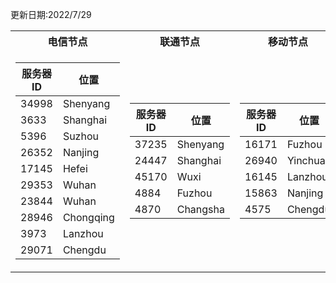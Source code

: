 更新日期:2022/7/29

<table>

<tr><th>电信节点</th><th>联通节点</th><th>移动节点</th></tr>
<tr><td>

| 服务器ID | 位置           |
| -------- | -------------- |
| 34998 | Shenyang |
| 3633 | Shanghai |
| 5396 | Suzhou |
| 26352 | Nanjing |
| 17145 | Hefei |
| 29353 | Wuhan |
| 23844 | Wuhan |
| 28946 | Chongqing |
| 3973 | Lanzhou |
| 29071 | Chengdu |

</td><td>

| 服务器ID | 位置           |
| -------- | -------------- |
| 37235 | Shenyang |
| 24447 | Shanghai |
| 45170 | Wuxi |
| 4884 | Fuzhou |
| 4870 | Changsha |

</td><td>

| 服务器ID | 位置           |
| -------- | -------------- |
| 16171 | Fuzhou |
| 26940 | Yinchuan |
| 16145 | Lanzhou |
| 15863 | Nanjing |
| 4575 | Chengdu |

</td></tr> 

</table>

